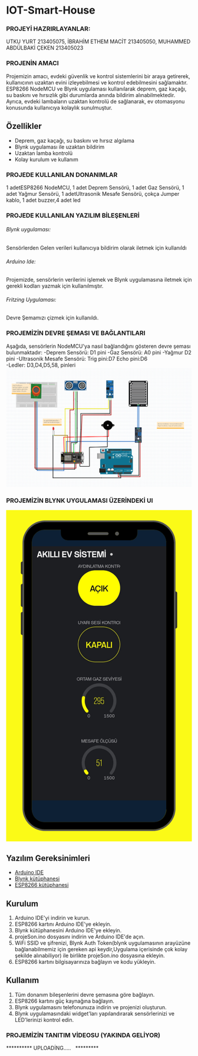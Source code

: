 # IOT-Smart-House

### PROJEYİ HAZRIRLAYANLAR:
UTKU YURT 213405075,
İBRAHİM ETHEM MACİT 213405050,
MUHAMMED ABDÜLBAKİ ÇEKEN 213405023

### PROJENİN AMACI  
Projemizin amacı, evdeki güvenlik ve kontrol sistemlerini bir araya getirerek, kullanıcının uzaktan evini izleyebilmesi ve kontrol edebilmesini sağlamaktır. ESP8266 NodeMCU ve Blynk uygulaması kullanılarak deprem, gaz kaçağı, su baskını ve hırsızlık gibi durumlarda anında bildirim alınabilmektedir. Ayrıca, evdeki lambaların uzaktan kontrolü de sağlanarak, ev otomasyonu konusunda kullanıcıya kolaylık sunulmuştur.

## Özellikler
- Deprem, gaz kaçağı, su baskını ve hırsız algılama
- Blynk uygulaması ile uzaktan bildirim
- Uzaktan lamba kontrolü
- Kolay kurulum ve kullanım

### PROJEDE KULLANILAN DONANIMLAR
1 adetESP8266 NodeMCU, 1 adet Deprem Sensörü, 1 adet Gaz Sensörü, 1 adet Yağmur Sensörü, 1 adetUltrasonik Mesafe Sensörü, çokça Jumper kablo, 1 adet buzzer,4 adet led

### PROJEDE KULLANILAN YAZILIM BİLEŞENLERİ
###### Blynk uygulaması:
Sensörlerden Gelen verileri kullanıcıya bildirim olarak iletmek için kullanıldı
###### Arduino Ide:
Projemizde, sensörlerin verilerini işlemek ve Blynk uygulamasına iletmek için gerekli kodları yazmak için kullanılmıştır.
###### Fritzing Uygulaması:
Devre Şemamızı çizmek için kullanıldı.

### PROJEMİZİN DEVRE ŞEMASI VE BAĞLANTILARI
Aşağıda, sensörlerin NodeMCU'ya nasıl bağlandığını gösteren devre şeması bulunmaktadır:
-Deprem Sensörü: D1  pini
-Gaz Sensörü:   A0 pini
-Yağmur  D2  pini
-Ultrasonik Mesafe Sensörü:  Trig pini:D7  Echo pini:D6   
-Ledler: D3,D4,D5,58, pinleri
![Oluşturduğumuz devre şeması](https://github.com/iemacit/IOT-Smart-House/blob/main/Devre-Semasi.png)

### PROJEMİZİN BLYNK UYGULAMASI ÜZERİNDEKİ UI
![Oluşturduğumuz uygulama ui](https://github.com/UtkuYURT/IOT-Smart-House/blob/main/iot-smart-house-ui.png)

## Yazılım Gereksinimleri
- [Arduino IDE](https://www.arduino.cc/en/software)
- [Blynk kütüphanesi](https://blynk.io)
- [ESP8266 kütüphanesi](https://www.espressif.com/en/products/socs/esp8266)

## Kurulum
1. Arduino IDE'yi indirin ve kurun.
2. ESP8266 kartını Arduino IDE'ye ekleyin.
3. Blynk kütüphanesini Arduino IDE'ye ekleyin.
4. projeSon.ino dosyasını indirin ve Arduino IDE'de açın.
5. WiFi SSID ve şifrenizi, Blynk Auth Token(blynk uygulamasının arayüzüne bağlanabilmemiz için gereken api keydir,Uygulama içerisinde çok kolay şekilde alınabiliyor) ile birlikte projeSon.ino dosyasına ekleyin.
6. ESP8266 kartını bilgisayarınıza bağlayın ve kodu yükleyin.

## Kullanım
1. Tüm donanım bileşenlerini devre şemasına göre bağlayın.
2. ESP8266 kartını güç kaynağına bağlayın.
3. Blynk uygulamasını telefonunuza indirin ve projenizi oluşturun.
4. Blynk uygulamasındaki widget'ları yapılandırarak sensörlerinizi ve LED'lerinizi kontrol edin.

### PROJEMİZİN TANITIM VİDEOSU (YAKINDA GELİYOR)
********** UPLOADİNG.....   *********
